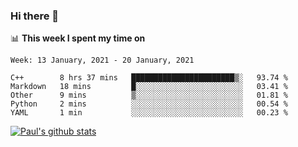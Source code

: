 ### Hi there 👋

📊 **This week I spent my time on**
<!--START_SECTION:waka-->
```text
Week: 13 January, 2021 - 20 January, 2021

C++        8 hrs 37 mins   ███████████████████████▒░   93.74 % 
Markdown   18 mins         █░░░░░░░░░░░░░░░░░░░░░░░░   03.41 % 
Other      9 mins          ▒░░░░░░░░░░░░░░░░░░░░░░░░   01.81 % 
Python     2 mins          ░░░░░░░░░░░░░░░░░░░░░░░░░   00.54 % 
YAML       1 min           ░░░░░░░░░░░░░░░░░░░░░░░░░   00.23 % 
```
<!--END_SECTION:waka-->


[![Paul's github stats](https://github-readme-stats.vercel.app/api?username=mickeyouyou&theme=dracula&show_icons=true)](https://github.com/anuraghazra/github-readme-stats)

